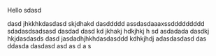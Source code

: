 Hello
sdasd

dasd
jhkkhkdasdasd skjdhakd
dasddddd
assdasdaaaxssddddddddd
sdadasdsadsasd dasdad
dasd kd jkhakj hdkjhkj h sd asdadada
dasdkj hkjdasdasds
dasd jasdadhjhkhdasdasddd
kdhkjhdj adasdasdasd
das
ddasda
dasdasd
asd
as
d
a
s
